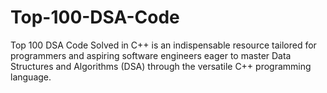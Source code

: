 # Top-100-DSA-Code
Top 100 DSA Code Solved in C++ is an indispensable resource tailored for programmers and aspiring software engineers eager to master Data Structures and Algorithms (DSA) through the versatile C++ programming language. 
